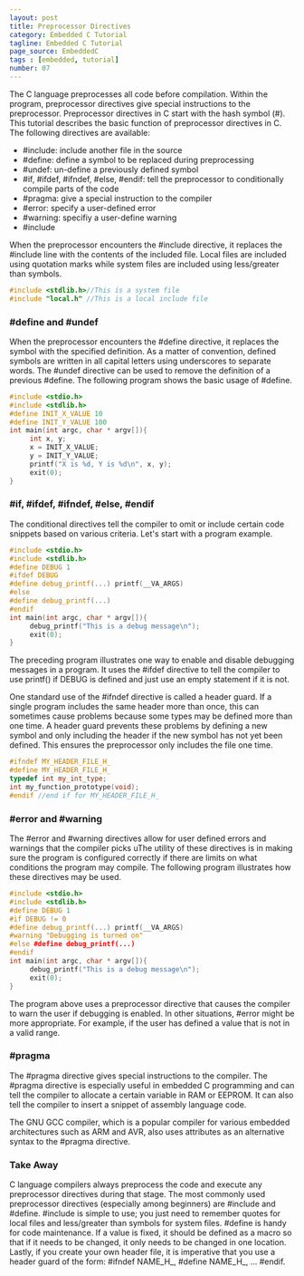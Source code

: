 ```yaml
---
layout: post
title: Preprocessor Directives
category: Embedded C Tutorial
tagline: Embedded C Tutorial
page_source: EmbeddedC
tags : [embedded, tutorial]
number: 07
---
```


The C language preprocesses all code before compilation. Within the program, preprocessor directives give special instructions to the preprocessor. Preprocessor directives in C start with the hash symbol (#). This tutorial describes the basic function of preprocessor directives in C. The following directives are available:

* \#include: include another file in the source
* \#define: define a symbol to be replaced during preprocessing
* \#undef: un-define a previously defined symbol
* \#if, #ifdef, #ifndef, #else, #endif: tell the preprocessor to conditionally compile parts of the code
* \#pragma: give a special instruction to the compiler
* \#error: specify a user-defined error
* \#warning: specifiy a user-define warning
* \#include

When the preprocessor encounters the #include directive, it replaces the #include line with the contents of the included file. Local files are included using quotation marks while system files are included using less/greater than symbols.

```c++
#include <stdlib.h>//This is a system file
#include "local.h" //This is a local include file
```

### #define and #undef

When the preprocessor encounters the #define directive, it replaces the symbol with the specified definition. As a matter of convention, defined symbols are written in all capital letters using underscores to separate words. The #undef directive can be used to remove the definition of a previous #define. The following program shows the basic usage of #define.

```c++
#include <stdio.h>
#include <stdlib.h>
#define INIT_X_VALUE 10
#define INIT_Y_VALUE 100
int main(int argc, char * argv[]){
     int x, y;
     x = INIT_X_VALUE;
     y = INIT_Y_VALUE;
     printf("X is %d, Y is %d\n", x, y);
     exit(0);
}
```

### #if, #ifdef, #ifndef, #else, #endif

The conditional directives tell the compiler to omit or include certain code snippets based on various criteria. Let's start with a program example.

```c++
#include <stdio.h>
#include <stdlib.h>
#define DEBUG 1
#ifdef DEBUG
#define debug_printf(...) printf(__VA_ARGS)
#else
#define debug_printf(...)
#endif
int main(int argc, char * argv[]){
     debug_printf("This is a debug message\n");
     exit(0);
}
```

The preceding program illustrates one way to enable and disable debugging messages in a program. It uses the #ifdef directive to tell the compiler to use printf() if DEBUG is defined and just use an empty statement if it is not.

One standard use of the #ifndef directive is called a header guard. If a single program includes the same header more than once, this can sometimes cause problems because some types may be defined more than one time. A header guard prevents these problems by defining a new symbol and only including the header if the new symbol has not yet been defined. This ensures the preprocessor only includes the file one time.

```c++
#ifndef MY_HEADER_FILE_H_
#define MY_HEADER_FILE_H_
typedef int my_int_type;
int my_function_prototype(void);
#endif //end if for MY_HEADER_FILE_H_
```

### #error and #warning

The #error and #warning directives allow for user defined errors and warnings that the compiler picks uThe utility of these directives is in making sure the program is configured correctly if there are limits on what conditions the program may compile. The following program illustrates how these directives may be used.

```c++
#include <stdio.h>
#include <stdlib.h>
#define DEBUG 1
#if DEBUG != 0
#define debug_printf(...) printf(__VA_ARGS)
#warning "Debugging is turned on"
#else #define debug_printf(...)
#endif
int main(int argc, char * argv[]){
     debug_printf("This is a debug message\n");
     exit(0);
}
```

The program above uses a preprocessor directive that causes the compiler to warn the user if debugging is enabled. In other situations, #error might be more appropriate. For example, if the user has defined a value that is not in a valid range.

### #pragma

The #pragma directive gives special instructions to the compiler. The #pragma directive is especially useful in embedded C programming and can tell the compiler to allocate a certain variable in RAM or EEPROM. It can also tell the compiler to insert a snippet of assembly language code.

The GNU GCC compiler, which is a popular compiler for various embedded architectures such as ARM and AVR, also uses attributes as an alternative syntax to the #pragma directive.

### Take Away

C language compilers always preprocess the code and execute any preprocessor directives during that stage. The most commonly used preprocessor directives (especially among beginners) are #include and #define. #include is simple to use; you just need to remember quotes for local files and less/greater than symbols for system files. #define is handy for code maintenance. If a value is fixed, it should be defined as a macro so that if it needs to be changed, it only needs to be changed in one location. Lastly, if you create your own header file, it is imperative that you use a header guard of the form: #ifndef NAME_H_, #define NAME_H_, ... #endif.
